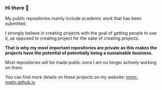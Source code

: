 ### Hi there 👋

My public repositories mainly include academic work that has been submitted.

I strongly believe in creating projects with the goal of getting people to use it, as opposed to creating project for the sake of creating projects.

**That is why my most important repositories are private as this makes the projects have the potential of potentially being a sustainable business.**

Most repositories will be made public once I am no longer actively working on them.

You can find more details on these projects on my website: [mnm-matin.github.io](https://mnm-matin.github.io/)

